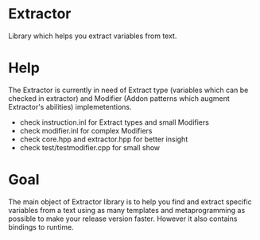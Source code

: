 # Extractor
Library which helps you extract variables from text.

# Help
The Extractor is currently in need of Extract type (variables which can be checked in extractor) and Modifier (Addon patterns which augment Extractor's abilities) implemetentions.

* check instruction.inl for Extract types and small Modifiers
* check modifier.inl for complex Modifiers
* check core.hpp and extractor.hpp for better insight
* check test/testmodifier.cpp for small show

# Goal
The main object of Extractor library is to help you find and extract specific variables from a text using as many templates and metaprogramming as possible to make your release version faster. However it also contains bindings to runtime.


